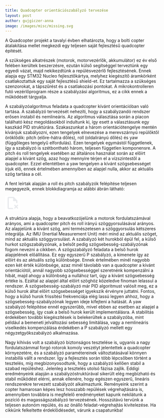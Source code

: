```yaml
---
title: Quadcopter orientációszabályzó tervezése
layout: post
author: gujgiczer-anna
image: /images/misc/missing.svg
---
```


A Quadcopter projekt a tavalyi évben elhatározta, hogy a bolti copter átalakítása mellet megkezdi egy teljesen saját fejlesztésű quadcopter építését.

A szükséges alkatrészek (motorok, motorvezérlők, akkumulátor) ez év első felében kerültek beszerzésre, ezután külső segítséggel terveztünk egy egyedi vázat, majd nekikezdtünk a repülésvezérlő fejlesztésének. Ennek alapja egy STM32 Nucleo fejlesztőkártya, melyhez kiegészítő áramkörként csatlakoztattuk egy saját fejlesztésű shield-et. Ez tartalmazza a szükséges szenzorokat, a tápszűrést és a csatlakozási pontokat. A mikrokontrolleren futó vezérlőprogram része a szabályzási algoritmus, ez a cikk ennek a működését tárgyalja.

A szabályzóalgoritmus feladata a quadcopter kívánt orientációban való tartása. A szabályzó tervezését nehezíti, hogy a szabályzandó rendszer erősen instabil és nemlineáris. Az algoritmus választása során a piacon található kész megoldásokból indultunk ki, így esett a választásunk egy kaszkád PID struktúrára. Szakaszunkat a három orientációtengelye mentén kívánjuk szabályozni, ezen tengelyek elnevezése a merevszárnyú repülőktől öröklődik: pitch (előre-hátra dőlés), roll (oldalirányú dőlés) és yaw (függőleges tengelyű elfordulás). Ezen tengelyek egymástól függetlenek, így a szabályzó is szétbontható három, teljesen független komponensre. A pitch és roll tengelyek esetében az általános használat során az előírt alapjel a kívánt szög, azaz hogy mennyire térjen el a vízszintestől a quadcopter. Ezzel ellentétben a yaw tengelyen a kívánt szögsebességet írjuk elő, ennek értelmében amennyiben az alapjel nulla, akkor az aktuális szög tartása a cél.

A fent leírtak alapján a roll és pitch szabályzók felépítése teljesen megegyezik, ennek blokkdiagramja az alábbi ábrán látható:

![](/images/misc/missing.svg)

A struktúra alapja, hogy a beavatkozójelünk a motorok fordulatszámával arányos, ami a quadcopter pitch és roll irányú szöggyorsulásával arányos. Az alapjelünk a kívánt szög, ami természetesen a szöggyorsulás kétszeres integrálja. Az IMU (Inertial Measurement Unit) méri mind az aktuális szöget, mind az aktuális szöggyorsulást. A szabályzó két hurokból épül fel, a külső hurkot szögszabályzónak, a belsőt pedig szögsebesség-szabályzónak fogom nevezni a cikkben. A szögszabályzó feladata a belső hurok alapjelének előállítása. Ez egy egyszerű P szabályzó, a kimenete így az előírt és az aktuális szög különbsége. Ennek értelmében minél nagyobb ezen két érték különbsége, azaz minél távolabb van a quadcopter a kívánt orientációtól, annál nagyobb szögsebességgel szeretnénk kompenzálni a hibát, majd ahogy a különbség a nullához tart, úgy a kívánt szögsebesség értéke is. Ezáltal az alapjel által előírt szöghöz közeledve finoman lelassul a rendszer. A szögsebesség-szabályzó már PID algoritmust valósít meg, ez a külső hurok által előírt szögsebességet igyekszik érvényre juttatni. Fontos, hogy a külső hurok frissítési frekvenciája elég lassú legyen ahhoz, hogy a szögsebesség-szabályzónak legyen ideje kifejteni a hatását.
A yaw szabályzó felépítése ennél egyszerűbb, mivel ebben az esetben az alapjel a szögsebesség, így csak a belső hurok került implementálásra.
A stabilitás érdekében további kiegészítések is belekerültek a szabályzóba, mint például a bemeneti jelváltozási sebesség limitálása, vagy a nemlineáris viselkedés kompenzálása érdekében a P szabályzó mellett egy négyzetgyökszabályzó alkalmazása.

Nagy kihívás volt a szabályzó biztonságos tesztelése is, ugyanis a nagy fordulatszámmal forgó rotorok komoly veszélyt jelentettek a quadcopter környezetére, és a szabályzó paramétereinek változtatásával könnyen instabillá vállt a rendszer. Így a fejlesztés során több lépcsőben történt a tesztelés, míg megbizonyosodtunk, hogy a szabályzó kellően stabil a szabad repüléshez. Jelenleg a tesztelés utolsó fázisa zajlik. Eddigi eredményeink alapján a szabályzóstruktúrával sikerült elég megbízható és stabil működést elérni, annak ellenére, hogy egészen egyszerű, lineáris rendszerekre tervezett szabályzót alkalmaztunk. Reményeink szerint a copter hamarosan képes lesz hosszabb repülések végrehajtására is, amennyiben továbbra is megfelelő eredményeket kapunk nekilátunk a pozíció és magasságszabályzó tervezésének. Hosszútávú tervünk a teljesen autonóm repülés, és az önálló feladat-végrehajtás kivitelezése. Ha cikkünk felkeltette érdeklődésedet, várunk a csapatunkba!
